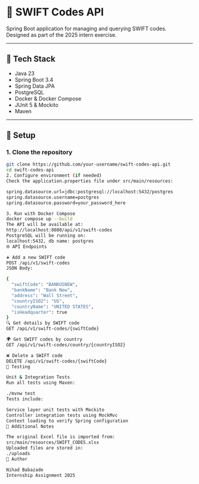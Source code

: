 # 🏦 SWIFT Codes API

Spring Boot application for managing and querying SWIFT codes.  
Designed as part of the 2025 intern exercise.

---

## 🔧 Tech Stack

- Java 23
- Spring Boot 3.4
- Spring Data JPA
- PostgreSQL
- Docker & Docker Compose
- JUnit 5 & Mockito
- Maven

---

## 🚀 Setup

### 1. Clone the repository

```bash
git clone https://github.com/your-username/swift-codes-api.git
cd swift-codes-api
2. Configure environment (if needed)
Check the application.properties file under src/main/resources:

spring.datasource.url=jdbc:postgresql://localhost:5432/postgres
spring.datasource.username=postgres
spring.datasource.password=your_password_here

3. Run with Docker Compose
docker compose up --build
The API will be available at:
http://localhost:8080/api/v1/swift-codes
PostgreSQL will be running on:
localhost:5432, db name: postgres
🌐 API Endpoints

➕ Add a new SWIFT code
POST /api/v1/swift-codes
JSON Body:

{
  "swiftCode": "BANKUSNEW",
  "bankName": "Bank New",
  "address": "Wall Street",
  "countryISO2": "US",
  "countryName": "UNITED STATES",
  "isHeadquarter": true
}
🔍 Get details by SWIFT code
GET /api/v1/swift-codes/{swiftCode}

🌍 Get SWIFT codes by country
GET /api/v1/swift-codes/country/{countryISO2}

❌ Delete a SWIFT code
DELETE /api/v1/swift-codes/{swiftCode}
🧪 Testing

Unit & Integration Tests
Run all tests using Maven:

./mvnw test
Tests include:

Service layer unit tests with Mockito
Controller integration tests using MockMvc
Context loading to verify Spring configuration
📁 Additional Notes

The original Excel file is imported from:
src/main/resources/SWIFT_CODES.xlsx
Uploaded files are stored in:
./uploads
👤 Author

Nihad Babazade
Internship Assignment 2025